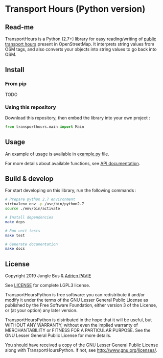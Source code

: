 # Transport Hours (Python version)

## Read-me

TransportHours is a Python (2.7+) library for easy reading/writing of [public transport hours](https://wiki.openstreetmap.org/wiki/Key:interval) present in OpenStreetMap. It interprets string values from OSM tags, and also converts your objects into string values to go back into OSM.


## Install

### From pip

TODO

### Using this repository

Download this repository, then embed the library into your own project :

```python
from transporthours.main import Main
```


## Usage

An example of usage is available in [example.py](example.py) file.

For more details about available functions, see [API documentation](API.md).


## Build & develop

For start developing on this library, run the following commands :

```bash
# Prepare python 2.7 environment
virtualenv env -p /usr/bin/python2.7
source ./env/bin/activate

# Install dependencies
make deps

# Run unit tests
make test

# Generate documentation
make docs
```


## License

Copyright 2019 Jungle Bus & [Adrien PAVIE](https://pavie.info/)

See [LICENSE](LICENSE) for complete LGPL3 license.

TransportHoursPython is free software: you can redistribute it and/or modify
it under the terms of the GNU Lesser General Public License as published by
the Free Software Foundation, either version 3 of the License, or
(at your option) any later version.

TransportHoursPython is distributed in the hope that it will be useful,
but WITHOUT ANY WARRANTY; without even the implied warranty of
MERCHANTABILITY or FITNESS FOR A PARTICULAR PURPOSE.  See the
GNU Lesser General Public License for more details.

You should have received a copy of the GNU Lesser General Public License
along with TransportHoursPython. If not, see <http://www.gnu.org/licenses/>.
